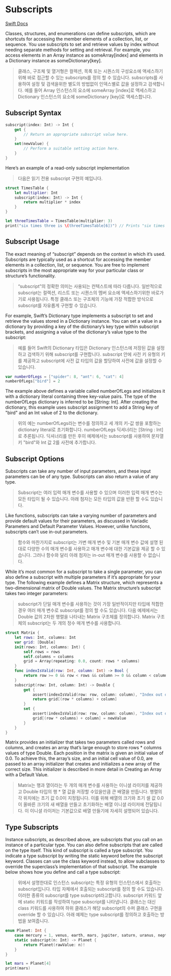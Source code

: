 # Subscripts

[Swift Docs](https://docs.swift.org/swift-book/LanguageGuide/Subscripts.html)

Classes, structures, and enumerations can define subscripts, which are shortcuts for accessing the member elements of a collection, list, or sequence. You use subscripts to set and retrieve values by index without needing separate methods for setting and retrieval. For example, you access elements in an Array instance as someArray[index] and elements in a Dictionary instance as someDictionary[key].
> 클래스, 구조체 및 열거형은 컬렉션, 목록 또는 시퀀스의 구성요소에 액세스하기위해 바로 접근할 수 있는 subscripts를 정의 할 수 있습니다. subscripts를 사용하여 설정 및 검색을위한 별도의 방법없이 인덱스별로 값을 설정하고 검색합니다. 예를 들어 Array 인스턴스의 요소에 someArray [index]로 액세스하고 Dictionary 인스턴스의 요소에 someDictionary [key]로 액세스합니다.

## Subscript Syntax

```swift
subscript(index: Int) -> Int {
    get {
        // Return an appropriate subscript value here.
    }
    set(newValue) {
        // Perform a suitable setting action here.
    }
}
``` 

Here’s an example of a read-only subscript implementation
> 다음은 읽기 전용 subscript 구현의 예입니다.

```swift
struct TimesTable {
    let multiplier: Int
    subscript(index: Int) -> Int {
        return multiplier * index
    }
}

let threeTimesTable = TimesTable(multiplier: 3)
print("six times three is \(threeTimesTable[6])") // Prints "six times three is 18"
``` 

## Subscript Usage

The exact meaning of “subscript” depends on the context in which it’s used. Subscripts are typically used as a shortcut for accessing the member elements in a collection, list, or sequence. You are free to implement subscripts in the most appropriate way for your particular class or structure’s functionality.
> “subscript”의 정확한 의미는 사용되는 컨텍스트에 따라 다릅니다. 일반적으로 subscript는 컬렉션, 리스트 또는 시퀀스의 멤버 요소에 액세스하기위한 바로가기로 사용됩니다. 특정 클래스 또는 구조체의 기능에 가장 적합한 방식으로 subscript를 자유롭게 구현할 수 있습니다.

For example, Swift’s Dictionary type implements a subscript to set and retrieve the values stored in a Dictionary instance. You can set a value in a dictionary by providing a key of the dictionary’s key type within subscript brackets, and assigning a value of the dictionary’s value type to the subscript:
> 예를 들어 Swift의 Dictionary 타입은 Dictionary 인스턴스에 저장된 값을 설정하고 검색하기 위해 subscript를 구현합니다. subscript 안에 사전 키 유형의 키를 제공하고 subscript에 사전 값 타입의 값을 할당하여 사전에 값을 설정할 수 있습니다.

```swift
var numberOfLegs = ["spider": 8, "ant": 6, "cat": 4]
numberOfLegs["bird"] = 2
``` 

The example above defines a variable called numberOfLegs and initializes it with a dictionary literal containing three key-value pairs. The type of the numberOfLegs dictionary is inferred to be [String: Int]. After creating the dictionary, this example uses subscript assignment to add a String key of "bird" and an Int value of 2 to the dictionary.
> 위의 예는 numberOfLegs라는 변수를 정의하고 세 개의 키-값 쌍을 포함하는 dictionary literal로 초기화합니다. numberOfLegs 딕셔너리는 [String : Int]로 추론됩니다. 딕셔너리를 만든 후이 예제에서는 subscript를 사용하여 문자열 키 "bird"와 Int 값 2를 사전에 추가합니다.


## Subscript Options

Subscripts can take any number of input parameters, and these input parameters can be of any type. Subscripts can also return a value of any type.
> Subscript는 여러 입력 매개 변수를 사용할 수 있으며 이러한 입력 매개 변수는 모든 타입이 될 수 있습니다. 아래 첨자는 모든 타입의 값을 반환 할 수도 있습니다.

Like functions, subscripts can take a varying number of parameters and provide default values for their parameters, as discussed in Variadic Parameters and Default Parameter Values. However, unlike functions, subscripts can’t use in-out parameters.
> 함수와 마찬가지로 subscript는 가변 매개 변수 및 기본 매개 변수 값에 설명 된대로 다양한 수의 매개 변수를 사용하고 매개 변수에 대한 기본값을 제공 할 수 있습니다. 그러나 함수와 달리 아래 첨자는 in-out 매개 변수를 사용할 수 없습니다.

While it’s most common for a subscript to take a single parameter, you can also define a subscript with multiple parameters if it’s appropriate for your type. The following example defines a Matrix structure, which represents a two-dimensional matrix of Double values. The Matrix structure’s subscript takes two integer parameters:
> subscript가 단일 매개 변수를 사용하는 것이 가장 일반적이지만 타입에 적합한 경우 여러 매개 변수로 subscript를 정의 할 수도 있습니다. 다음 예제에서는 Double 값의 2차원 행렬을 나타내는 Matrix 구조체를 정의합니다. Matrix 구조체의 subscript는 두 개의 정수 매개 변수를 사용합니다.

```swift
struct Matrix {
    let rows: Int, columns: Int
    var grid: [Double]
    init(rows: Int, columns: Int) {
        self.rows = rows
        self.columns = columns
        grid = Array(repeating: 0.0, count: rows * columns)
    }
    func indexIsValid(row: Int, column: Int) -> Bool {
        return row >= 0 && row < rows && column >= 0 && column < columns
    }
    subscript(row: Int, column: Int) -> Double {
        get {
            assert(indexIsValid(row: row, column: column), "Index out of range")
            return grid[(row * columns) + column]
        }
        set {
            assert(indexIsValid(row: row, column: column), "Index out of range")
            grid[(row * columns) + column] = newValue
        }
    }
}
``` 

Matrix provides an initializer that takes two parameters called rows and columns, and creates an array that’s large enough to store rows * columns values of type Double. Each position in the matrix is given an initial value of 0.0. To achieve this, the array’s size, and an initial cell value of 0.0, are passed to an array initializer that creates and initializes a new array of the correct size. This initializer is described in more detail in Creating an Array with a Default Value.
> Matrix는 행과 열이라는 두 개의 매개 변수를 사용하는 이니셜 라이저를 제공하고 Double 타입의 행 * 열 값을 저장할 수있을만큼 큰 배열을 만듭니다. 행렬의 각 위치에는 초기 값 0.0이 지정됩니다. 이를 위해 배열의 크기와 초기 셀 값 0.0이 올바른 크기의 새 배열을 만들고 초기화하는 배열 이니셜 라이저에 전달됩니다. 이 이니셜 라이저는 기본값으로 배열 만들기에 자세히 설명되어 있습니다.

## Type Subscripts
Instance subscripts, as described above, are subscripts that you call on an instance of a particular type. You can also define subscripts that are called on the type itself. This kind of subscript is called a type subscript. You indicate a type subscript by writing the static keyword before the subscript keyword. Classes can use the class keyword instead, to allow subclasses to override the superclass’s implementation of that subscript. The example below shows how you define and call a type subscript:
> 위에서 설명한대로 인스턴스 subscript는 특정 유형의 인스턴스에서 호출하는 subscript입니다. 타입 자체에서 호출되는 subscript를 정의 할 수도 있습니다. 이러한 종류의 subscript를 type subscript라고합니다. subscript 키워드 앞에 static 키워드를 작성하여 type subscript를 나타냅니다. 클래스는 대신 class 키워드를 사용하여 하위 클래스가 해당 subscript의 수퍼 클래스 구현을 override 할 수 있습니다. 아래 예제는 type subscript를 정의하고 호출하는 방법을 보여줍니다.

```swift
enum Planet: Int {
    case mercury = 1, venus, earth, mars, jupiter, saturn, uranus, neptune
    static subscript(n: Int) -> Planet {
        return Planet(rawValue: n)! 
    }
}

let mars = Planet[4]
print(mars)
``` 

